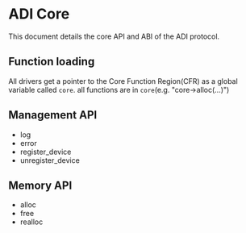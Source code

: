 # ADI Core 
This document details the core API and ABI of the ADI protocol.
## Function loading
All drivers get a pointer to the Core Function Region(CFR) as a global variable called `core`.
all functions are in `core`(e.g. "core->alloc(...)")
## Management API
* log
* error
* register_device
* unregister_device
## Memory API
* alloc
* free
* realloc